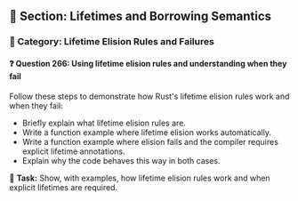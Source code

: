 ## 📘 Section: Lifetimes and Borrowing Semantics  
### 🔹 Category: Lifetime Elision Rules and Failures  
#### ❓ Question 266: Using lifetime elision rules and understanding when they fail

Follow these steps to demonstrate how Rust's lifetime elision rules work and when they fail:

- Briefly explain what lifetime elision rules are.
- Write a function example where lifetime elision works automatically.
- Write a function example where elision fails and the compiler requires explicit lifetime annotations.
- Explain why the code behaves this way in both cases.

🔧 **Task:** Show, with examples, how lifetime elision rules work and when explicit lifetimes are required.
